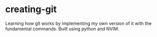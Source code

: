 # creating-git

Learning how git works by implementing my own version of it with the fundamental commands. Built using python and NVIM.
